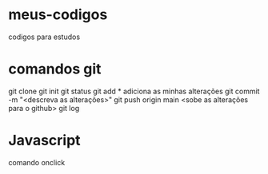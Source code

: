 # meus-codigos
codigos para estudos

# comandos git 
git clone <repo>
git init
git status
git add * adiciona as minhas alterações
git commit -m "<descreva as alterações>"
git push origin main <sobe as alterações para o github>
git log

# Javascript

comando onclick
